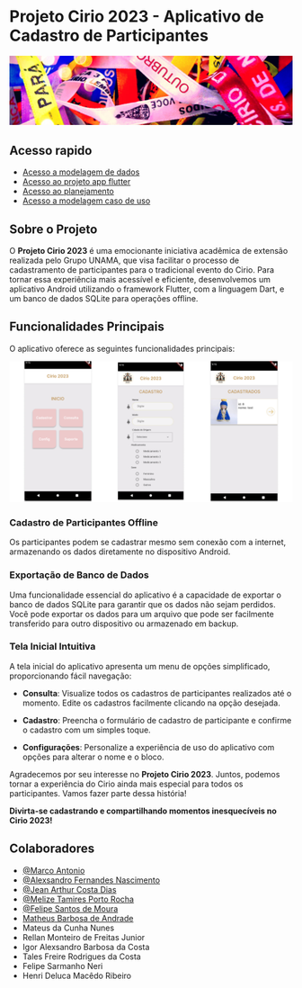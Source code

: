 # Projeto Cirio 2023 - Aplicativo de Cadastro de Participantes

![Cirio 2023](/images_readme/imagem_cirio_2023.png)

## Acesso rapido

- [Acesso a modelagem de dados](/modelagem_banco_dados/README.md)
- [Acesso ao projeto app flutter](/projeto/app_cirio/)
- [Acesso ao planejamento](/planejamento_dev/README.md)
- [Acesso a modelagem caso de uso](/planejamento_dev/modelagem_caso_de_uso/README.md)

## Sobre o Projeto

O **Projeto Cirio 2023** é uma emocionante iniciativa acadêmica de extensão realizada pelo Grupo UNAMA, que visa facilitar o processo de cadastramento de participantes para o tradicional evento do Cirio. Para tornar essa experiência mais acessível e eficiente, desenvolvemos um aplicativo Android utilizando o framework Flutter, com a linguagem Dart, e um banco de dados SQLite para operações offline.

## Funcionalidades Principais

O aplicativo oferece as seguintes funcionalidades principais:

![img](/images_readme/image_2.png)

### Cadastro de Participantes Offline

Os participantes podem se cadastrar mesmo sem conexão com a internet, armazenando os dados diretamente no dispositivo Android.

### Exportação de Banco de Dados

Uma funcionalidade essencial do aplicativo é a capacidade de exportar o banco de dados SQLite para garantir que os dados não sejam perdidos. Você pode exportar os dados para um arquivo que pode ser facilmente transferido para outro dispositivo ou armazenado em backup.

### Tela Inicial Intuitiva

A tela inicial do aplicativo apresenta um menu de opções simplificado, proporcionando fácil navegação:

- **Consulta**: Visualize todos os cadastros de participantes realizados até o momento. Edite os cadastros facilmente clicando na opção desejada.

- **Cadastro**: Preencha o formulário de cadastro de participante e confirme o cadastro com um simples toque.

- **Configurações**: Personalize a experiência de uso do aplicativo com opções para alterar o nome e o bloco.

Agradecemos por seu interesse no **Projeto Cirio 2023**. Juntos, podemos tornar a experiência do Cirio ainda mais especial para todos os participantes. Vamos fazer parte dessa história!

**Divirta-se cadastrando e compartilhando momentos inesquecíveis no Cirio 2023!**

## Colaboradores
- [@Marco Antonio](https://github.com/marco0antonio0)
- [@Alexsandro Fernandes Nascimento](https://github.com/AlexsandroFernandesNascimento)
- [@Jean Arthur Costa Dias](https://github.com/JeanArthurCostaDias)
- [@Melize Tamires Porto Rocha](https://github.com/melizerocha)
- [@Felipe Santos de Moura](https://github.com/FelipeMourah)
- [Matheus Barbosa de Andrade](https://github.com/MatheusBarbosaDeAndrade)
- Mateus da Cunha Nunes
- Rellan Monteiro de Freitas Junior
- Igor Alexsandro Barbosa da Costa
- Tales Freire Rodrigues da Costa
- Felipe Sarmanho Neri
- Henri Deluca Macêdo Ribeiro
